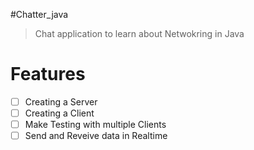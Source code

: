 #Chatter_java

> Chat application to learn about Netwokring in Java

# Features
- [ ] Creating a Server
- [ ] Creating a Client
- [ ] Make Testing with multiple Clients
- [ ] Send and Reveive data in Realtime
